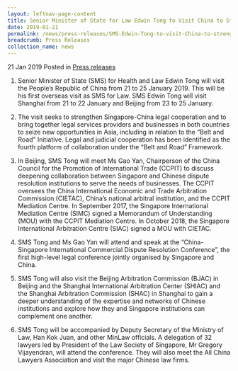 ```yaml
---
layout: leftnav-page-content
title: Senior Minister of State for Law Edwin Tong to Visit China to Strengthen Legal Cooperation
date: 2019-01-21
permalink: /news/press-releases/SMS-Edwin-Tong-to-visit-China-to-strengthen-legal-cooperation
breadcrumb: Press Releases
collection_name: news
---
```

21 Jan 2019 Posted in [Press releases](/news/press-releases)

1. Senior Minister of State (SMS) for Health and Law Edwin Tong will visit the People’s Republic of China from 21 to 25 January 2019. This will be his first overseas visit as SMS for Law. SMS Edwin Tong will visit Shanghai from 21 to 22 January and Beijing from 23 to 25 January.  

2. The visit seeks to strengthen Singapore-China legal cooperation and to bring together legal services providers and businesses in both countries to seize new opportunities in Asia, including in relation to the “Belt and Road” Initiative. Legal and judicial cooperation has been identified as the fourth platform of collaboration under the “Belt and Road” Framework.    

3. In Beijing, SMS Tong will meet Ms Gao Yan, Chairperson of the China Council for the Promotion of International Trade (CCPIT) to discuss deepening collaboration between Singapore and Chinese dispute resolution institutions to serve the needs of businesses. The CCPIT oversees the China International Economic and Trade Arbitration Commission (CIETAC), China’s national arbitral institution, and the CCPIT Mediation Centre. In September 2017, the Singapore International Mediation Centre (SIMC) signed a Memorandum of Understanding (MOU) with the CCPIT Mediation Centre. In October 2018, the Singapore International Arbitration Centre (SIAC) signed a MOU with CIETAC.  

4. SMS Tong and Ms Gao Yan will attend and speak at the “China-Singapore International Commercial Dispute Resolution Conference”, the first high-level legal conference jointly organised by Singapore and China.  

5. SMS Tong will also visit the Beijing Arbitration Commission (BJAC) in Beijing and the Shanghai International Arbitration Center (SHIAC) and the Shanghai Arbitration Commission (SHAC) in Shanghai to gain a deeper understanding of the expertise and networks of Chinese institutions and explore how they and Singapore institutions can complement one another.  

6. SMS Tong will be accompanied by Deputy Secretary of the Ministry of Law, Han Kok Juan, and other MinLaw officials. A delegation of 32 lawyers led by President of the Law Society of Singapore, Mr Gregory Vijayendran, will attend the conference. They will also meet the All China Lawyers Association and visit the major Chinese law firms.   
